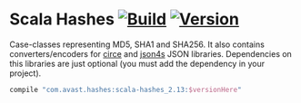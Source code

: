 # Scala Hashes [![Build](https://github.com/avast/scala-hashes/actions/workflows/build.yml/badge.svg)](https://github.com/avast/scala-hashes/actions/workflows/build.yml) [![Version](https://badgen.net/maven/v/maven-central/com.avast.hashes/scala-hashes_2.13)](https://repo1.maven.org/maven2/com/avast/hashes/scala-hashes_2.13/)

Case-classes representing MD5, SHA1 and SHA256. It also contains converters/encoders for [circe](https://github.com/travisbrown/circe) and [json4s](https://github.com/json4s/json4s) JSON libraries. Dependencies on this libraries are just optional (you must add the dependency in your project).

```gradle
compile "com.avast.hashes:scala-hashes_2.13:$versionHere"
```
